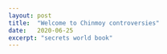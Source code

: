 ```yaml
---
layout: post
title:  "Welcome to Chinmoy controversies"
date:   2020-06-25
excerpt: "secrets world book"
---
```

